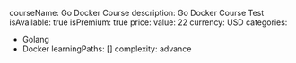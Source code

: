 courseName: Go Docker Course
description: Go Docker Course Test
isAvailable: true
isPremium: true
price: 
  value: 22
  currency: USD
categories: 
  - Golang
  - Docker
learningPaths: []
complexity: advance
